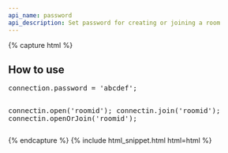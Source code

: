 ```yaml
---
api_name: password
api_description: Set password for creating or joining a room
---
```


{% capture html %}

<section>
    <h2>How to use</h2>
<pre>
connection.password = 'abcdef';

connectin.open('roomid');
connectin.join('roomid');
connectin.openOrJoin('roomid');
</pre>
</section>

{% endcapture %}
{% include html_snippet.html html=html %}
